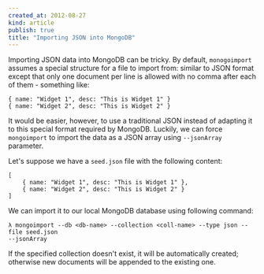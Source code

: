 ```yaml
---
created_at: 2012-08-27
kind: article
publish: true
title: "Importing JSON into MongoDB"
---
```


Importing JSON data into MongoDB can be tricky. By default, `monogoimport`
assumes a special structure for a file to import from:
similar to JSON format except that only one document per line is allowed
with no comma after each of them - something like:

```
{ name: "Widget 1", desc: "This is Widget 1" }
{ name: "Widget 2", desc: "This is Widget 2" }
```

It would be easier, however, to use a traditional JSON instead of adapting it
to this special format required by MongoDB. Luckily, we can force `mongoimport`
to import the data as a JSON array using `--jsonArray` parameter.

Let's suppose we have a `seed.json` file with the following content:

```
[
    { name: "Widget 1", desc: "This is Widget 1" },
    { name: "Widget 2", desc: "This is Widget 2" }
]
```

We can import it to our local MongoDB database using following command:

```
λ mongoimport --db <db-name> --collection <coll-name> --type json --file seed.json
--jsonArray
```

If the specified collection doesn't exist, it will be automatically created;
otherwise new documents will be appended to the existing one.
